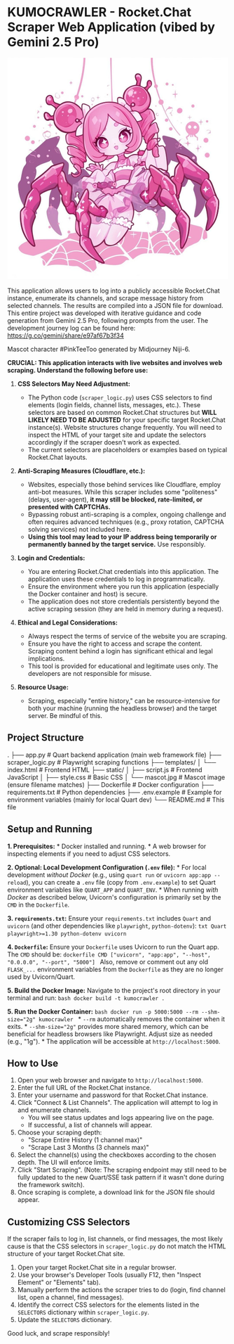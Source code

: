# KUMOCRAWLER - Rocket.Chat Scraper Web Application (vibed by Gemini 2.5 Pro)

![PinkTeeToo](./static/mascot.jpg)

This application allows users to log into a publicly accessible Rocket.Chat instance, enumerate its channels, and scrape message history from selected channels. The results are compiled into a JSON file for download. This entire project was developed with iterative guidance and code generation from Gemini 2.5 Pro, following prompts from the user. The development journey log can be found here: https://g.co/gemini/share/e97af67b3f34

Mascot character #PinkTeeToo generated by Midjourney Niji-6.

**CRUCIAL: This application interacts with live websites and involves web scraping. Understand the following before use:**

1.  **CSS Selectors May Need Adjustment:**
    * The Python code (`scraper_logic.py`) uses CSS selectors to find elements (login fields, channel lists, messages, etc.). These selectors are based on common Rocket.Chat structures but **WILL LIKELY NEED TO BE ADJUSTED** for your specific target Rocket.Chat instance(s). Website structures change frequently. You will need to inspect the HTML of your target site and update the selectors accordingly if the scraper doesn't work as expected.
    * The current selectors are placeholders or examples based on typical Rocket.Chat layouts.

2.  **Anti-Scraping Measures (Cloudflare, etc.):**
    * Websites, especially those behind services like Cloudflare, employ anti-bot measures. While this scraper includes some "politeness" (delays, user-agent), **it may still be blocked, rate-limited, or presented with CAPTCHAs.**
    * Bypassing robust anti-scraping is a complex, ongoing challenge and often requires advanced techniques (e.g., proxy rotation, CAPTCHA solving services) not included here.
    * **Using this tool may lead to your IP address being temporarily or permanently banned by the target service.** Use responsibly.

3.  **Login and Credentials:**
    * You are entering Rocket.Chat credentials into this application. The application uses these credentials to log in programmatically.
    * Ensure the environment where you run this application (especially the Docker container and host) is secure.
    * The application does not store credentials persistently beyond the active scraping session (they are held in memory during a request).

4.  **Ethical and Legal Considerations:**
    * Always respect the terms of service of the website you are scraping.
    * Ensure you have the right to access and scrape the content. Scraping content behind a login has significant ethical and legal implications.
    * This tool is provided for educational and legitimate uses only. The developers are not responsible for misuse.

5.  **Resource Usage:**
    * Scraping, especially "entire history," can be resource-intensive for both your machine (running the headless browser) and the target server. Be mindful of this.

## Project Structure
.
├── app.py                # Quart backend application (main web framework file)
├── scraper_logic.py      # Playwright scraping functions
├── templates/
│   └── index.html        # Frontend HTML
├── static/
│   ├── script.js         # Frontend JavaScript
│   ├── style.css         # Basic CSS
│   └── mascot.jpg        # Mascot image (ensure filename matches)
├── Dockerfile            # Docker configuration
├── requirements.txt      # Python dependencies
├── .env.example          # Example for environment variables (mainly for local Quart dev)
└── README.md             # This file

## Setup and Running

**1. Prerequisites:**
    * Docker installed and running.
    * A web browser for inspecting elements if you need to adjust CSS selectors.

**2. Optional: Local Development Configuration (`.env` file):**
    * For local development *without Docker* (e.g., using `quart run` or `uvicorn app:app --reload`), you can create a `.env` file (copy from `.env.example`) to set Quart environment variables like `QUART_APP` and `QUART_ENV`.
    * When running *with Docker* as described below, Uvicorn's configuration is primarily set by the `CMD` in the `Dockerfile`.

**3. `requirements.txt`:**
    Ensure your `requirements.txt` includes `Quart` and `uvicorn` (and other dependencies like `playwright`, `python-dotenv`):
    ```txt
    Quart
    playwright>=1.30
    python-dotenv
    uvicorn
    ```

**4. `Dockerfile`:**
    Ensure your `Dockerfile` uses Uvicorn to run the Quart app. The `CMD` should be:
    ```dockerfile
    CMD ["uvicorn", "app:app", "--host", "0.0.0.0", "--port", "5000"]
    ```
    Also, remove or comment out any old `FLASK_...` environment variables from the `Dockerfile` as they are no longer used by Uvicorn/Quart.

**5. Build the Docker Image:**
    Navigate to the project's root directory in your terminal and run:
    ```bash
    docker build -t kumocrawler .
    ```

**5. Run the Docker Container:**
    ```bash
    docker run -p 5000:5000 --rm --shm-size="2g" kumocrawler
    ```
    * `--rm` automatically removes the container when it exits.
    * `--shm-size="2g"` provides more shared memory, which can be beneficial for headless browsers like Playwright. Adjust size as needed (e.g., "1g").
    * The application will be accessible at `http://localhost:5000`.

## How to Use

1.  Open your web browser and navigate to `http://localhost:5000`.
2.  Enter the full URL of the Rocket.Chat instance.
3.  Enter your username and password for that Rocket.Chat instance.
4.  Click "Connect & List Channels". The application will attempt to log in and enumerate channels.
    * You will see status updates and logs appearing live on the page.
    * If successful, a list of channels will appear.
5.  Choose your scraping depth:
    * "Scrape Entire History (1 channel max)"
    * "Scrape Last 3 Months (3 channels max)"
6.  Select the channel(s) using the checkboxes according to the chosen depth. The UI will enforce limits.
7.  Click "Start Scraping". (Note: The scraping endpoint may still need to be fully updated to the new Quart/SSE task pattern if it wasn't done during the framework switch).
8.  Once scraping is complete, a download link for the JSON file should appear.

## Customizing CSS Selectors

If the scraper fails to log in, list channels, or find messages, the most likely cause is that the CSS selectors in `scraper_logic.py` do not match the HTML structure of your target Rocket.Chat site.

1.  Open your target Rocket.Chat site in a regular browser.
2.  Use your browser's Developer Tools (usually F12, then "Inspect Element" or "Elements" tab).
3.  Manually perform the actions the scraper tries to do (login, find channel list, open a channel, find messages).
4.  Identify the correct CSS selectors for the elements listed in the `SELECTORS` dictionary within `scraper_logic.py`.
5.  Update the `SELECTORS` dictionary.

Good luck, and scrape responsibly!

